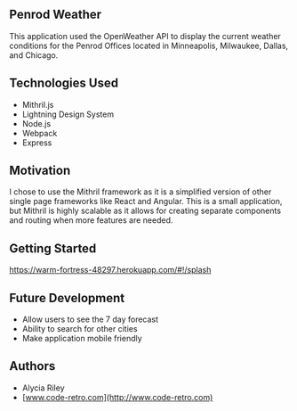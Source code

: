
## Penrod Weather
 This application used the OpenWeather API to display the current weather conditions for the Penrod Offices located in Minneapolis, Milwaukee, Dallas, and Chicago. 

## Technologies Used
- Mithril.js
- Lightning Design System
- Node.js
- Webpack
- Express

## Motivation
I chose to use the Mithril framework as it is a simplified version of other single page frameworks like React and Angular. This is a small application, but Mithril is highly scalable as it allows for creating separate components and routing when more features are needed. 

## Getting Started
https://warm-fortress-48297.herokuapp.com/#!/splash


## Future Development
- Allow users to see the 7 day forecast
- Ability to search for other cities
- Make application mobile friendly

## Authors

* Alycia Riley
* [www.code-retro.com](http://www.code-retro.com)

